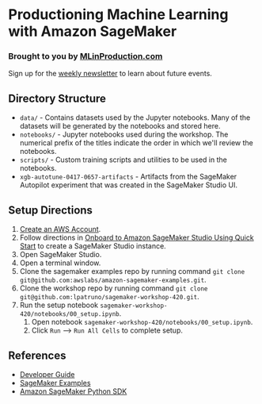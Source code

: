 # Productioning Machine Learning with Amazon SageMaker

### Brought to you by [MLinProduction.com](http://mlinproduction.com/)

Sign up for the [weekly newsletter](https://mlinproduction.com/machine-learning-newsletter/) to learn about future events.

## Directory Structure

* `data/` - Contains datasets used by the Jupyter notebooks. Many of the datasets will be generated by the notebooks and stored here.
* `notebooks/` - Jupyter notebooks used during the workshop. The numerical prefix of the titles indicate the order in which we'll review the notebooks.
* `scripts/` - Custom training scripts and utilities to be used in the notebooks.
* `xgb-autotune-0417-0657-artifacts` - Artifacts from the SageMaker Autopilot experiment that was created in the SageMaker Studio UI.


## Setup Directions

1. [Create an AWS Account](https://docs.aws.amazon.com/sagemaker/latest/dg/gs-account.html).
2. Follow directions in [Onboard to Amazon SageMaker Studio Using Quick Start](https://docs.aws.amazon.com/sagemaker/latest/dg/onboard-quick-start.html) to create a SageMaker Studio instance.
3. Open SageMaker Studio.
4. Open a terminal window.
5. Clone the sagemaker examples repo by running command `git clone git@github.com:awslabs/amazon-sagemaker-examples.git`.
5. Clone the workshop repo by running command `git clone git@github.com:lpatruno/sagemaker-workshop-420.git`.
7. Run the setup notebook `sagemaker-workshop-420/notebooks/00_setup.ipynb`.
    1. Open notebook `sagemaker-workshop-420/notebooks/00_setup.ipynb`.
    2. Click `Run` --> `Run All Cells` to complete setup.


## References

* [Developer Guide](https://docs.aws.amazon.com/sagemaker/latest/dg/whatis.html)
* [SageMaker Examples](https://github.com/awslabs/amazon-sagemaker-examples)
* [Amazon SageMaker Python SDK](https://sagemaker.readthedocs.io/en/stable/index.html)


